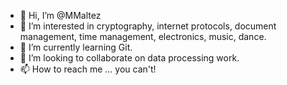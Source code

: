 - 👋 Hi, I’m @MMaltez
- 👀 I’m interested in cryptography, internet protocols, document management, time management, electronics, music, dance.
- 🌱 I’m currently learning Git.
- 💞️ I’m looking to collaborate on data processing work.
- 📫 How to reach me ... you can't!

<!---
MMaltez/MMaltez is a ✨ special ✨ repository because its `README.md` (this file) appears on your GitHub profile.
You can click the Preview link to take a look at your changes.
--->
